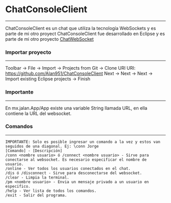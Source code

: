 # ChatConsoleClient
--------------------
ChatConsoleClient es un chat que utiliza la tecnología WebSockets y es parte de mi otro proyect 
ChatConsoleClient fue desarrollado en Eclipse y es parte de mi otro proyecto [ChatWebSocket](https://github.com/Alan951/ChatWebSocket)

### Importar proyecto
---------------------
Toolbar -> File -> Import -> Projects from Git -> Clone URI
URI: https://github.com/Alan951/ChatConsoleClient
Next -> Next -> Next -> Import existing Eclipse projects -> Finish

### Importante
----------------
En mx.jalan.App/App existe una variable String llamada URL, en ella contiene la URL del websocket.

### Comandos
-------------
```
IMPORTANTE: Solo es posible ingresar un comando a la vez y estos van seguidos de una diagonal. Ej: \conn Jorge
[Comando] - [Descripción]
/conn <nombre usuario> ó /connect <nombre usuario> - Sirve para conectarse al websocket. Es necesario especificar el nombre de usuario.
/online - Ver todos los usuarios conectados en el chat.
/dis ó /disconnect - Sirve para desconectarse del websocket.
/clear - Limpia la terminal.
/pm <nombre usuario> - Envia un mensaje privado a un usuario en especifico.
/help - Ver lista de todos los comandos.
/exit - Salir del programa.
```
